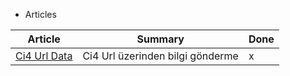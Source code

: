 - Articles

| Article                      | Summary                          | Done |
| ---------------------------- | -------------------------------- | ---- |
| [Ci4 Url Data](./art-ci-url-data.md) | Ci4 Url üzerinden bilgi gönderme | x    |

